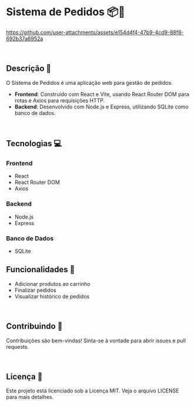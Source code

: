 # Sistema de Pedidos 📦🛒

https://github.com/user-attachments/assets/e154d4f4-47b9-4cd9-88f8-692b37a6952a


<br>

## Descrição 📝
O Sistema de Pedidos é uma aplicação web para gestão de pedidos.
- **Frontend**: Construído com React e Vite, usando React Router DOM para rotas e Axios para requisições HTTP.
- **Backend**: Desenvolvido com Node.js e Express, utilizando SQLite como banco de dados.

<br>

## Tecnologias 💻
### Frontend
- React
- React Router DOM
- Axios


### Backend
- Node.js
- Express

### Banco de Dados
- SQLite

## Funcionalidades 🚀
- Adicionar produtos ao carrinho
- Finalizar pedidos
- Visualizar histórico de pedidos

<br>

## Contribuindo 🤝
Contribuições são bem-vindas! Sinta-se à vontade para abrir issues e pull requests. <br>

<br>

## Licença 📄
Este projeto está licenciado sob a Licença MIT. Veja o arquivo LICENSE para mais detalhes.

